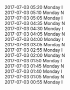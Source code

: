 2017-07-03 05:20 Monday  I  
2017-07-03 05:10 Monday  N  
2017-07-03 05:05 Monday  I  
2017-07-03 04:35 Monday  N  
2017-07-03 04:30 Monday  I  
2017-07-03 04:05 Monday  N  
2017-07-03 04:00 Monday  I  
2017-07-03 03:05 Monday  N  
2017-07-03 02:55 Monday  I  
2017-07-03 02:00 Monday  N  
2017-07-03 01:50 Monday  I  
2017-07-03 01:45 Monday  N  
2017-07-03 01:40 Monday  I  
2017-07-03 01:05 Monday  N  
2017-07-03 00:55 Monday  I  
